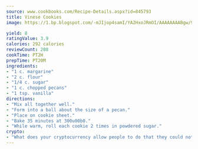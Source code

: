 ```yaml
---
source: www.cookbooks.com/Recipe-Details.aspx?id=845793
title: Vinese Cookies
image: https://1.bp.blogspot.com/-mJIjop4samI/YA2HxoJRmOI/AAAAAAAABgw/9Q6cN5purxQQ0M3111-VxRXtHYk4x987wCLcBGAsYHQ/s320/19.png

yield: 8
ratingValue: 3.9
calories: 292 calories
reviewCount: 208
cookTime: PT2H
prepTime: PT20M
ingredients:
- "1 c. margarine"
- "2 c. flour"
- "1/4 c. sugar"
- "1 c. chopped pecans"
- "1 tsp. vanilla"
directions:
- "Mix all together well."
- "Form into a ball about the size of a pecan."
- "Place on cookie sheet."
- "Bake 35 minutes at 300u00b0."
- "While warm, roll each cookie 2 times in powdered sugar."
crypto:
- "What does your cryptocurrency allow people to do that they could not do otherwise, and how does it help them do existing tasks more quickly or cheaply?"
---
```

